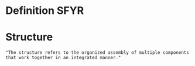 # Definition SFYR

# Structure

`"The structure refers to the organized assembly of multiple components that work together in an integrated manner."`
